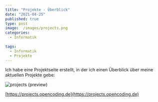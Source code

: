 ```yaml
---
title: "Projekte - Überblick"
date: "2021-04-25"
published: true
type: post
image:  /images/projects.png
categories:
  - Informatik
  
tags:
  - Informatik
  - Projekte
---
```


Ich habe eine Projektseite erstellt, in der ich einen Überblick über meine aktuellen Projekte gebe:

![projects (preview)](/images/projects.png)

[https://projects.opencoding.de](https://projects.opencoding.de)